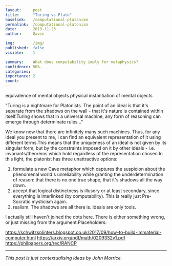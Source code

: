 ```yaml
---
layout:     post
title:      "Turing vs Plato"
baselink:   /computational-platonism
permalink:  /computational-platonism
date:       2019-11-23
author:     Gavin

img:        /img/
published:	false
visible: 	1

summary:    What does computability imply for metaphysics?
confidence:	50%.
categories: 
importance: 2
count:		
---
```



equivalence of mental objects
physical instantiation of mental objects

"Turing is a nightmare for Platonists. The point of an ideal is that it's separate from the shadows on the wall - that it's nature is contained within itself.Turing shows that in a universal machine, any form of reasoning can emerge through determinate rules..." 

We know now that there are infinitely many such machines. Thus, for any ideal you present to me, I can find an equivalent representation of it using different terms.This means that the uniqueness of an ideal is not given by its singular form, but by the constraints imposed on it by other ideals - i.e. invariants/theorems which hold regardless of the representation chosen.In this light, the platonist has three unattractive options:
1. formulate a new Cave metaphor which captures the suspicion about the phenomenal world's unreliability while granting the underdetermination of reason: that there is no one true shape, that it's shadows all the way down.
2. accept that logical distinctness is illusory or at least secondary, since everything is interlinked (by computability). This is really just Pre-Socratic mysticism again. 
3. realism. The shadows are all there is. Ideals are only tools.


I actually still haven't joined the dots here. There is either something wrong, or just missing from the argument.Placeholders:

https://schwitzsplinters.blogspot.co.uk/2017/09/how-to-build-immaterial-computer.html
https://arxiv.org/pdf/math/0209332v1.pdf
https://philpapers.org/rec/RANCP

---

_This post is just contextualising ideas by John Morrice._